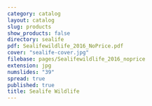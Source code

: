```yaml
---
category: catalog
layout: catalog
slug: products
show_products: false
directory: sealife
pdf: Sealifewildlife_2016_NoPrice.pdf
cover: "sealife-cover.jpg"
filebase: pages/Sealifewildlife_2016_noprice
extension: jpg
numslides: "39"
spread: true
published: true
title: Sealife Wildlife
---
```



